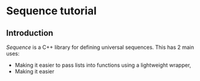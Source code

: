 # Sequence tutorial

## Introduction

_Sequence_ is a C++ library for defining universal sequences. This has 2 main uses:

- Making it easier to pass lists into functions using a lightweight wrapper,
- Making it easier 